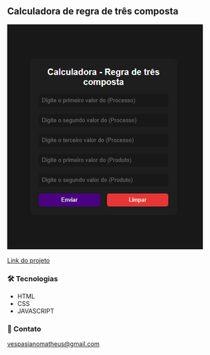 ## Calculadora de regra de três composta

![Preview da calculadora](https://github.com/Vespasianoo/calculadora-de-regra-de3-composta/blob/main/assets/preview.png)


[Link do projeto](<https://vespasianoo.github.io/calculadora-de-regra-de3-composta/>)


### 🛠 Tecnologias

* HTML
* CSS
* JAVASCRIPT


### 📩 Contato

vespasianomatheus@gmail.com
